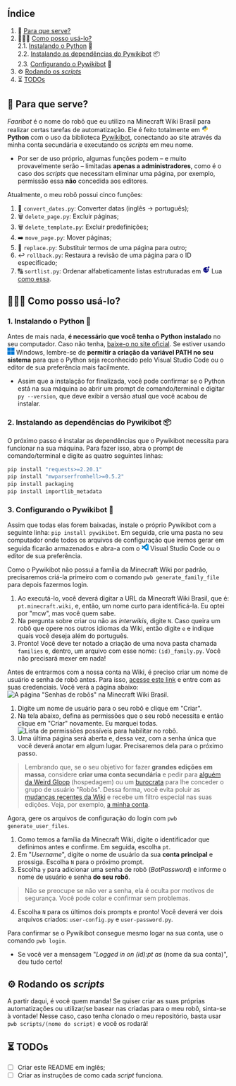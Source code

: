 ## Índice
1. 🤔 [Para que serve?](#-para-que-serve)
2. 🧑🏽‍💻 [Como posso usá-lo?](#-como-posso-usá-lo)<br>
2.1. [Instalando o Python](#1-instalando-o-python-) 🐍<br>
2.2. [Instalando as dependências do Pywikibot](#2-instalando-as-dependências-do-pywikibot-) 📦<br>
2.3. [Configurando o Pywikibot](#3-configurando-o-pywikibot-) 🤖
3. ⚙️ [Rodando os *scripts*](#%EF%B8%8F-rodando-os-scripts)
4. ⏳ [TODOs](#-todos)

## 🤔 Para que serve?
*Faaribot* é o nome do robô que eu utilizo na Minecraft Wiki Brasil para realizar certas tarefas de automatização. Ele é feito totalmente em <img src="https://raw.githubusercontent.com/devicons/devicon/refs/heads/master/icons/python/python-original.svg" alt="Logotipo da linguagem de programação Python" width="16px"> **Python** com o uso da biblioteca [Pywikibot](https://www.mediawiki.org/wiki/Manual:Pywikibot), conectando ao site através da minha conta secundária e executando os *scripts* em meu nome.
* Por ser de uso próprio, algumas funções podem – e muito provavelmente serão – limitadas **apenas a administradores**, como é o caso dos *scripts* que necessitam eliminar uma página, por exemplo, permissão essa **não** concedida aos editores.

Atualmente, o meu robô possui cinco funções:
1. 📅 `convert_dates.py`: Converter datas (inglês → português);
2. 🗑️ `delete_page.py`: Excluir páginas;
3. 🗑️ `delete_template.py`: Excluir predefinições;
4. ➡️ `move_page.py`: Mover páginas;
5. 🔁 `replace.py`: Substituir termos de uma página para outro;
6. ↩️ `rollback.py`: Restaura a revisão de uma página para o ID especificado;
7. 🔠 `sortlist.py`: Ordenar alfabeticamente listas estruturadas em <img src="https://raw.githubusercontent.com/devicons/devicon/refs/heads/master/icons/lua/lua-original.svg" alt="Logoipo da linguagem de programação Lua" width="16px"> Lua [como essa](https://pt.minecraft.wiki/w/Módulo:SpriteFile/ItemSprite).

## 🧑🏽‍💻 Como posso usá-lo?
### 1. Instalando o Python 🐍
Antes de mais nada, **é necessário que você tenha o Python instalado** no seu computador. Caso não tenha, [baixe-o no site oficial](https://www.python.org/downloads/). Se estiver usando <img src="https://raw.githubusercontent.com/devicons/devicon/refs/heads/master/icons/windows11/windows11-original.svg" alt="Logotipo do sistema operacional Windows" width="16px"> Windows, lembre-se de **permitir a criação da variável PATH no seu sistema** para que o Python seja reconhecido pelo Visual Studio Code ou o editor de sua preferência mais facilmente.
* Assim que a instalação for finalizada, você pode confirmar se o Python está na sua máquina ao abrir um prompt de comando/terminal e digitar `py --version`, que deve exibir a versão atual que você acabou de instalar.

### 2. Instalando as dependências do Pywikibot 📦
O próximo passo é instalar as dependências que o Pywikibot necessita para funcionar na sua máquina. Para fazer isso, abra o prompt de comando/terminal e digite as quatro seguintes linhas:
```bash
pip install "requests>=2.20.1"
pip install "mwparserfromhell>=0.5.2"
pip install packaging
pip install importlib_metadata
```

### 3. Configurando o Pywikibot 🤖
Assim que todas elas forem baixadas, instale o próprio Pywikibot com a seguinte linha: `pip install pywikibot`. Em seguida, crie uma pasta no seu computador onde todos os arquivos de configuração que iremos gerar em seguida ficarão armazenados e abra-a com o <img src="https://raw.githubusercontent.com/devicons/devicon/refs/heads/master/icons/vscode/vscode-original.svg" alt="Logotipo do editor Visual Studio Code" width="16px"> Visual Studio Code ou o editor de sua preferência.

Como o Pywikibot não possui a família da Minecraft Wiki por padrão, precisaremos criá-la primeiro com o comando `pwb generate_family_file` para depois fazermos login.
1. Ao executá-lo, você deverá digitar a URL da Minecraft Wiki Brasil, que é: `pt.minecraft.wiki`, e, então, um nome curto para identificá-la. Eu optei por "mcw", mas você quem sabe.
2. Na pergunta sobre criar ou não as *interwikis*, digite `N`. Caso queira um robô que opere nos outros idiomas da Wiki, então digite `e` e indique quais você deseja além do português.
3. Pronto! Você deve ter notado a criação de uma nova pasta chamada `families` e, dentro, um arquivo com esse nome: `(id)_family.py`. Você não precisará mexer em nada!

Antes de entrarmos com a nossa conta na Wiki, é preciso criar um nome de usuário e senha de robô antes. Para isso, [acesse este link](https://pt.minecraft.wiki/w/Especial:BotPasswords) e entre com as suas credenciais. Você verá a página abaixo:
![A página "Senhas de robôs" na Minecraft Wiki Brasil.](https://i.imgur.com/HIsIi7A.png)
1. Digite um nome de usuário para o seu robô e clique em "Criar".
2. Na tela abaixo, defina as permissões que o seu robô necessita e então clique em "Criar" novamente. Eu marquei todas.<br>
![Lista de permissões possíveis para habilitar no robô.](https://i.imgur.com/GdMusRo.png)
3. Uma última página será aberta e, dessa vez, com a senha única que você deverá anotar em algum lugar. Precisaremos dela para o próximo passo.

> Lembrando que, se o seu objetivo for fazer **grandes edições em massa**, considere **criar uma conta secundária** e pedir para [alguém da Weird Gloop](https://pt.minecraft.wiki/w/Minecraft_Wiki:Lista_da_equipe_Weird_Gloop) (hospedagem) ou um [burocrata](https://pt.minecraft.wiki/w/Especial:Lista_de_usuários?group=bureaucrat) para lhe conceder o grupo de usuário "Robôs". Dessa forma, você evita poluir as [mudanças recentes da Wiki](https://pt.minecraft.wiki/w/Especial:Mudanças_recentes) e recebe um filtro especial nas suas edições. Veja, por exemplo, [a minha conta](https://pt.minecraft.wiki/w/Usuário:Faaribot).

Agora, gere os arquivos de configuração do login com `pwb generate_user_files`.
1. Como temos a família da Minecraft Wiki, digite o identificador que definimos antes e confirme. Em seguida, escolha `pt`.
2. Em "*Username*", digite o nome de usuário da sua **conta principal** e prossiga. Escolha `N` para o próximo prompt.
3. Escolha `y` para adicionar uma senha de robô (*BotPassword*) e informe o nome de usuário e senha **do seu robô**.
> Não se preocupe se não ver a senha, ela é oculta por motivos de segurança. Você pode colar e confirmar sem problemas.
4. Escolha `N` para os últimos dois prompts e pronto! Você deverá ver dois arquivos criados: `user-config.py` e `user-password.py`.

Para confirmar se o Pywikibot consegue mesmo logar na sua conta, use o comando `pwb login`.
* Se você ver a mensagem "*Logged in on (id):pt as* (nome da sua conta)", deu tudo certo!

## ⚙️ Rodando os *scripts*
A partir daqui, é você quem manda! Se quiser criar as suas próprias automatizações ou utilizar/se basear nas criadas para o meu robô, sinta-se à vontade! Nesse caso, caso tenha clonado o meu repositório, basta usar `pwb scripts/(nome do script)` e você os rodará!

## ⏳ TODOs
- [ ] Criar este README em inglês;
- [ ] Criar as instruções de como cada *script* funciona.

